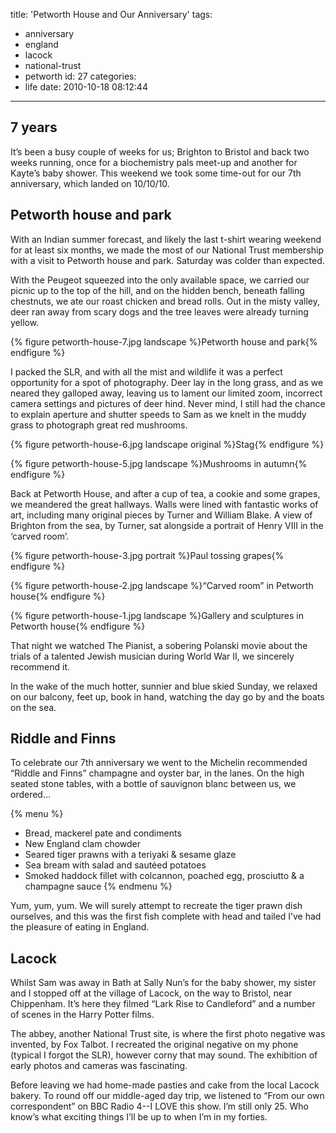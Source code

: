 title: 'Petworth House and Our Anniversary'
tags:
  - anniversary
  - england
  - lacock
  - national-trust
  - petworth
id: 27
categories:
  - life
date: 2010-10-18 08:12:44
---

## 7 years

It’s been a busy couple of weeks for us; Brighton to Bristol and back two weeks running, once for a biochemistry pals meet-up and another for Kayte’s baby shower. This weekend we took some time-out for our 7th anniversary, which landed on 10/10/10.

## Petworth house and park

With an Indian summer forecast, and likely the last t-shirt wearing weekend for at least six months, we made the most of our National Trust membership with a visit to Petworth house and park. Saturday was colder than expected.

With the Peugeot squeezed into the only available space, we carried our picnic up to the top of the hill, and on the hidden bench, beneath falling chestnuts, we ate our roast chicken and bread rolls. Out in the misty valley, deer ran away from scary dogs and the tree leaves were already turning yellow.

{% figure petworth-house-7.jpg landscape %}Petworth house and park{% endfigure %}

I packed the SLR, and with all the mist and wildlife it was a perfect opportunity for a spot of photography. Deer lay in the long grass, and as we neared they galloped away, leaving us to lament our limited zoom, incorrect camera settings and pictures of deer hind. Never mind, I still had the chance to explain aperture and shutter speeds to Sam as we knelt in the muddy grass to photograph great red mushrooms.

{% figure petworth-house-6.jpg landscape original %}Stag{% endfigure %}

{% figure petworth-house-5.jpg landscape %}Mushrooms in autumn{% endfigure %}

Back at Petworth House, and after a cup of tea, a cookie and some grapes, we meandered the great hallways. Walls were lined with fantastic works of art, including many original pieces by Turner and William Blake. A view of Brighton from the sea, by Turner, sat alongside a portrait of Henry VIII in the ‘carved room’.

{% figure petworth-house-3.jpg portrait %}Paul tossing grapes{% endfigure %}

{% figure petworth-house-2.jpg landscape %}“Carved room” in Petworth house{% endfigure %}

{% figure petworth-house-1.jpg landscape %}Gallery and sculptures in Petworth house{% endfigure %}

That night we watched The Pianist, a sobering Polanski movie about the trials of a talented Jewish musician during World War II, we sincerely recommend it.

In the wake of the much hotter, sunnier and blue skied Sunday, we relaxed on our balcony, feet up, book in hand, watching the day go by and the boats on the sea.

## Riddle and Finns

To celebrate our 7th anniversary we went to the Michelin recommended “Riddle and Finns” champagne and oyster bar, in the lanes. On the high seated stone tables, with a bottle of sauvignon blanc between us, we ordered…

{% menu %}
* Bread, mackerel pate and condiments
* New England clam chowder
* Seared tiger prawns with a teriyaki & sesame glaze
* Sea bream with salad and sautéed potatoes
* Smoked haddock fillet with colcannon, poached egg, prosciutto & a champagne sauce
{% endmenu %}

Yum, yum, yum. We will surely attempt to recreate the tiger prawn dish ourselves, and this was the first fish complete with head and tailed I’ve had the pleasure of eating in England.

## Lacock

Whilst Sam was away in Bath at Sally Nun’s for the baby shower, my sister and I stopped off at the village of Lacock, on the way to Bristol, near Chippenham. It’s here they filmed “Lark Rise to Candleford” and a number of scenes in the Harry Potter films.

The abbey, another National Trust site, is where the first photo negative was invented, by Fox Talbot. I recreated the original negative on my phone (typical I forgot the SLR), however corny that may sound. The exhibition of early photos and cameras was fascinating.

Before leaving we had home-made pasties and cake from the local Lacock bakery. To round off our middle-aged day trip, we listened to “From our own correspondent” on BBC Radio 4--I LOVE this show. I’m still only 25. Who know’s what exciting things I’ll be up to when I’m in my forties.
